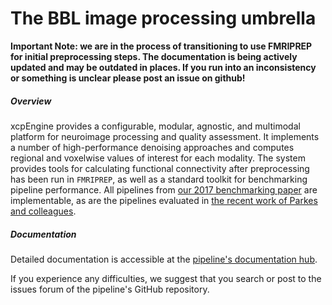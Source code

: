 # The BBL image processing umbrella

**Important Note: we are in the process of transitioning to use FMRIPREP for initial preprocessing steps. The documentation is being actively updated and may be outdated in places. If you run into an inconsistency or something is unclear please post an issue on github!**

##### Overview

xcpEngine provides a configurable, modular,
agnostic, and multimodal platform for neuroimage processing and quality
assessment. It implements a number of high-performance denoising approaches and
computes regional and voxelwise values of interest for each modality. The
system provides tools for calculating functional connectivity after preprocessing
has been run in `FMRIPREP`, as well as a standard toolkit for benchmarking pipeline
performance. All pipelines from [our
2017 benchmarking paper](https://www.ncbi.nlm.nih.gov/pubmed/28302591) are
implementable, as are the pipelines evaluated in [the recent work of Parkes and
colleagues](https://www.biorxiv.org/content/early/2017/11/05/156380).

##### Documentation

Detailed documentation is accessible at the [pipeline's documentation
hub](http://pipedocs.github.io).

If you experience any difficulties, we suggest that you search or post to the
issues forum of the pipeline's GitHub repository.
